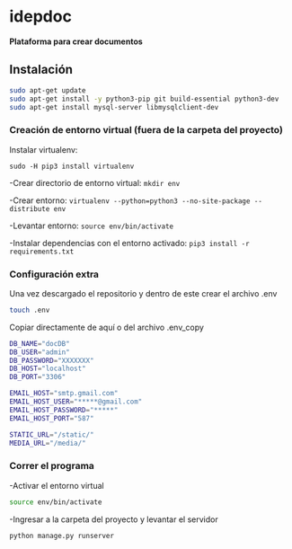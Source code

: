 # idepdoc
**Plataforma para crear documentos**

## Instalación

```sh
sudo apt-get update
sudo apt-get install -y python3-pip git build-essential python3-dev
sudo apt-get install mysql-server libmysqlclient-dev
```

### Creación de entorno virtual (fuera de la carpeta del proyecto)

Instalar virtualenv:
```
sudo -H pip3 install virtualenv
```
-Crear directorio de entorno virtual: `mkdir env`

-Crear entorno: `virtualenv --python=python3 --no-site-package --distribute env`

-Levantar entorno: `source env/bin/activate`

-Instalar dependencias con el entorno activado: `pip3 install -r requirements.txt`

### Configuración extra

Una vez descargado el repositorio y dentro de este crear el archivo .env
```sh
touch .env
```
Copiar directamente de aquí o del archivo .env_copy

```sh
DB_NAME="docDB"
DB_USER="admin"
DB_PASSWORD="XXXXXXX"
DB_HOST="localhost"
DB_PORT="3306"

EMAIL_HOST="smtp.gmail.com"
EMAIL_HOST_USER="*****@gmail.com"
EMAIL_HOST_PASSWORD="*****"
EMAIL_HOST_PORT="587"

STATIC_URL="/static/"
MEDIA_URL="/media/"

``` 

### Correr el programa

-Activar el entorno virtual
```sh
source env/bin/activate
```
-Ingresar a la carpeta del proyecto y levantar el servidor
```sh
python manage.py runserver
```